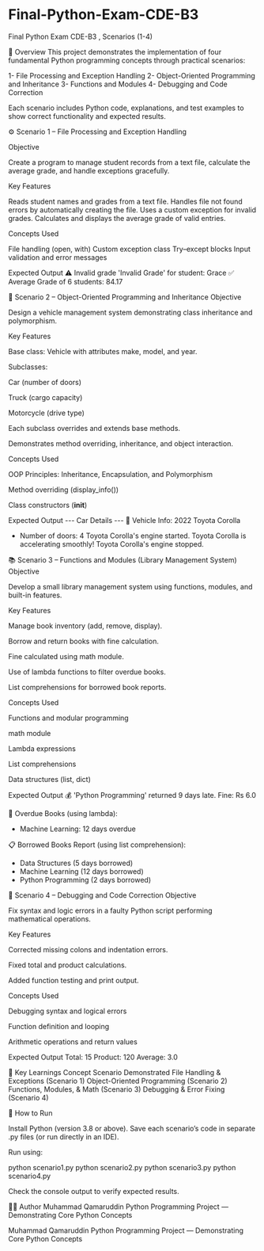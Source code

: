 # Final-Python-Exam-CDE-B3
Final Python Exam CDE-B3 , Scenarios (1-4)

🧩 Overview
This project demonstrates the implementation of four fundamental Python programming concepts through practical scenarios:

1- File Processing and Exception Handling
2- Object-Oriented Programming and Inheritance
3- Functions and Modules
4- Debugging and Code Correction

Each scenario includes Python code, explanations, and test examples to show correct functionality and expected results.

⚙️ Scenario 1 – File Processing and Exception Handling

Objective

Create a program to manage student records from a text file, calculate the average grade, and handle exceptions gracefully.

Key Features

Reads student names and grades from a text file.
Handles file not found errors by automatically creating the file.
Uses a custom exception for invalid grades.
Calculates and displays the average grade of valid entries.

Concepts Used

File handling (open, with)
Custom exception class
Try–except blocks
Input validation and error messages

Expected Output
⚠️ Invalid grade 'Invalid Grade' for student: Grace
✅ Average Grade of 6 students: 84.17

🧱 Scenario 2 – Object-Oriented Programming and Inheritance
Objective

Design a vehicle management system demonstrating class inheritance and polymorphism.

Key Features

Base class: Vehicle with attributes make, model, and year.

Subclasses:

Car (number of doors)

Truck (cargo capacity)

Motorcycle (drive type)

Each subclass overrides and extends base methods.

Demonstrates method overriding, inheritance, and object interaction.

Concepts Used

OOP Principles: Inheritance, Encapsulation, and Polymorphism

Method overriding (display_info())

Class constructors (__init__)

Expected Output
--- Car Details ---
🚗 Vehicle Info: 2022 Toyota Corolla
 - Number of doors: 4
Toyota Corolla's engine started.
Toyota Corolla is accelerating smoothly!
Toyota Corolla's engine stopped.

📚 Scenario 3 – Functions and Modules (Library Management System)
Objective

Develop a small library management system using functions, modules, and built-in features.

Key Features

Manage book inventory (add, remove, display).

Borrow and return books with fine calculation.

Fine calculated using math module.

Use of lambda functions to filter overdue books.

List comprehensions for borrowed book reports.

Concepts Used

Functions and modular programming

math module

Lambda expressions

List comprehensions

Data structures (list, dict)

Expected Output
💰 'Python Programming' returned 9 days late. Fine: Rs 6.0

📅 Overdue Books (using lambda):
 - Machine Learning: 12 days overdue

📋 Borrowed Books Report (using list comprehension):
 - Data Structures (5 days borrowed)
 - Machine Learning (12 days borrowed)
 - Python Programming (2 days borrowed)

🐞 Scenario 4 – Debugging and Code Correction
Objective

Fix syntax and logic errors in a faulty Python script performing mathematical operations.

Key Features

Corrected missing colons and indentation errors.

Fixed total and product calculations.

Added function testing and print output.

Concepts Used

Debugging syntax and logical errors

Function definition and looping

Arithmetic operations and return values

Expected Output
Total: 15
Product: 120
Average: 3.0

🧠 Key Learnings
Concept	Scenario Demonstrated
File Handling & Exceptions	(Scenario 1)
Object-Oriented Programming	(Scenario 2)
Functions, Modules, & Math	(Scenario 3)
Debugging & Error Fixing	  (Scenario 4)

🚀 How to Run

Install Python (version 3.8 or above).
Save each scenario’s code in separate .py files (or run directly in an IDE).

Run using:

python scenario1.py
python scenario2.py
python scenario3.py
python scenario4.py

Check the console output to verify expected results.

👨‍💻 Author
Muhammad Qamaruddin
Python Programming Project — Demonstrating Core Python Concepts

Muhammad Qamaruddin
Python Programming Project — Demonstrating Core Python Concepts
